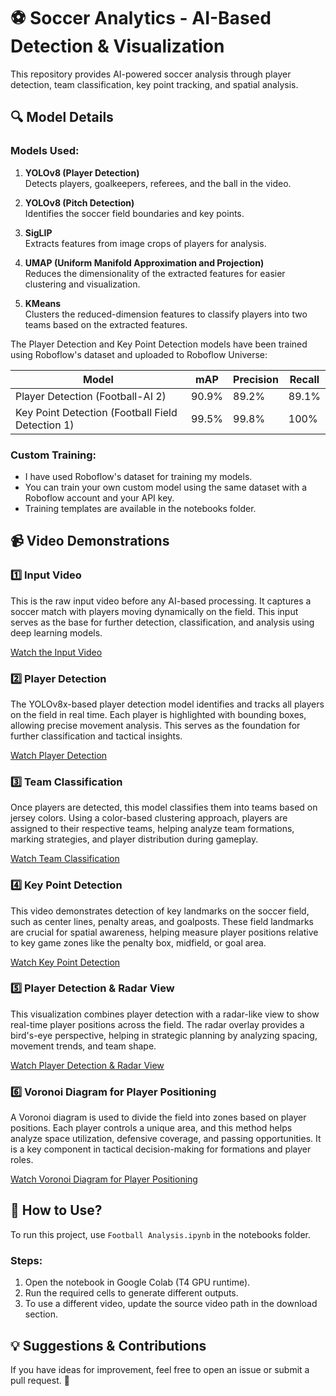 # ⚽ Soccer Analytics - AI-Based Detection & Visualization

This repository provides AI-powered soccer analysis through player detection, team classification, key point tracking, and spatial analysis.

## 🔍 Model Details

### Models Used:
1. **YOLOv8 (Player Detection)**  
   Detects players, goalkeepers, referees, and the ball in the video.
   
2. **YOLOv8 (Pitch Detection)**  
   Identifies the soccer field boundaries and key points.
   
3. **SigLIP**  
   Extracts features from image crops of players for analysis.
   
4. **UMAP (Uniform Manifold Approximation and Projection)**  
   Reduces the dimensionality of the extracted features for easier clustering and visualization.
   
5. **KMeans**  
   Clusters the reduced-dimension features to classify players into two teams based on the extracted features.

The Player Detection and Key Point Detection models have been trained using Roboflow's dataset and uploaded to Roboflow Universe:

| Model                                    | mAP    | Precision | Recall |
|------------------------------------------|--------|-----------|--------|
| Player Detection (Football-AI 2)         | 90.9%  | 89.2%     | 89.1%  |
| Key Point Detection (Football Field Detection 1) | 99.5%  | 99.8%     | 100%   |

### Custom Training:
- I have used Roboflow's dataset for training my models.
- You can train your own custom model using the same dataset with a Roboflow account and your API key.
- Training templates are available in the notebooks folder.

## 📹 Video Demonstrations

### 1️⃣ Input Video
This is the raw input video before any AI-based processing. It captures a soccer match with players moving dynamically on the field. This input serves as the base for further detection, classification, and analysis using deep learning models.

[Watch the Input Video](https://github.com/user-attachments/assets/ceedfd70-62d5-44b1-afe3-f7b11e5febc9)

### 2️⃣ Player Detection
The YOLOv8x-based player detection model identifies and tracks all players on the field in real time. Each player is highlighted with bounding boxes, allowing precise movement analysis. This serves as the foundation for further classification and tactical insights.

[Watch Player Detection](https://github.com/user-attachments/assets/8ec64fce-6b3e-45dd-9b45-b342d5d6994e)

### 3️⃣ Team Classification
Once players are detected, this model classifies them into teams based on jersey colors. Using a color-based clustering approach, players are assigned to their respective teams, helping analyze team formations, marking strategies, and player distribution during gameplay.

[Watch Team Classification](https://github.com/user-attachments/assets/d833594d-ddd6-44b3-b97b-64671a893a23)

### 4️⃣ Key Point Detection
This video demonstrates detection of key landmarks on the soccer field, such as center lines, penalty areas, and goalposts. These field landmarks are crucial for spatial awareness, helping measure player positions relative to key game zones like the penalty box, midfield, or goal area.

[Watch Key Point Detection](https://github.com/user-attachments/assets/3dbca5e4-ffb2-46fd-bc0a-20f83682fd7f)

### 5️⃣ Player Detection & Radar View
This visualization combines player detection with a radar-like view to show real-time player positions across the field. The radar overlay provides a bird's-eye perspective, helping in strategic planning by analyzing spacing, movement trends, and team shape.

[Watch Player Detection & Radar View](https://github.com/user-attachments/assets/9ba85e2a-8957-4104-ae50-59386fa3abd0)

### 6️⃣ Voronoi Diagram for Player Positioning
A Voronoi diagram is used to divide the field into zones based on player positions. Each player controls a unique area, and this method helps analyze space utilization, defensive coverage, and passing opportunities. It is a key component in tactical decision-making for formations and player roles.

[Watch Voronoi Diagram for Player Positioning](https://github.com/user-attachments/assets/e0c7af77-1cce-4d08-a8e0-06801deddc44)

## 🚀 How to Use?
To run this project, use `Football Analysis.ipynb` in the notebooks folder.

### Steps:
1. Open the notebook in Google Colab (T4 GPU runtime).
2. Run the required cells to generate different outputs.
3. To use a different video, update the source video path in the download section.

## 💡 Suggestions & Contributions
If you have ideas for improvement, feel free to open an issue or submit a pull request. 🚀
